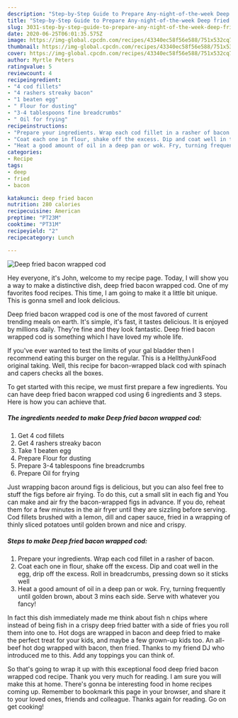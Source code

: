 ```yaml
---
description: "Step-by-Step Guide to Prepare Any-night-of-the-week Deep fried bacon wrapped cod"
title: "Step-by-Step Guide to Prepare Any-night-of-the-week Deep fried bacon wrapped cod"
slug: 3031-step-by-step-guide-to-prepare-any-night-of-the-week-deep-fried-bacon-wrapped-cod
date: 2020-06-25T06:01:35.575Z
image: https://img-global.cpcdn.com/recipes/43340ec58f56e588/751x532cq70/deep-fried-bacon-wrapped-cod-recipe-main-photo.jpg
thumbnail: https://img-global.cpcdn.com/recipes/43340ec58f56e588/751x532cq70/deep-fried-bacon-wrapped-cod-recipe-main-photo.jpg
cover: https://img-global.cpcdn.com/recipes/43340ec58f56e588/751x532cq70/deep-fried-bacon-wrapped-cod-recipe-main-photo.jpg
author: Myrtle Peters
ratingvalue: 5
reviewcount: 4
recipeingredient:
- "4 cod fillets"
- "4 rashers streaky bacon"
- "1 beaten egg"
- " Flour for dusting"
- "3-4 tablespoons fine breadcrumbs"
- " Oil for frying"
recipeinstructions:
- "Prepare your ingredients. Wrap each cod fillet in a rasher of bacon."
- "Coat each one in flour, shake off the excess. Dip and coat well in the egg, drip off the excess. Roll in breadcrumbs, pressing down so it sticks well"
- "Heat a good amount of oil in a deep pan or wok. Fry, turning frequently until golden brown, about 3 mins each side. Serve with whatever you fancy!"
categories:
- Recipe
tags:
- deep
- fried
- bacon

katakunci: deep fried bacon 
nutrition: 280 calories
recipecuisine: American
preptime: "PT23M"
cooktime: "PT31M"
recipeyield: "2"
recipecategory: Lunch

---
```



![Deep fried bacon wrapped cod](https://img-global.cpcdn.com/recipes/43340ec58f56e588/751x532cq70/deep-fried-bacon-wrapped-cod-recipe-main-photo.jpg)

Hey everyone, it's John, welcome to my recipe page. Today, I will show you a way to make a distinctive dish, deep fried bacon wrapped cod. One of my favorites food recipes. This time, I am going to make it a little bit unique. This is gonna smell and look delicious.

Deep fried bacon wrapped cod is one of the most favored of current trending meals on earth. It's simple, it's fast, it tastes delicious. It is enjoyed by millions daily. They're fine and they look fantastic. Deep fried bacon wrapped cod is something which I have loved my whole life.

If you&#39;ve ever wanted to test the limits of your gal bladder then I recommend eating this burger on the regular. This is a HellthyJunkFood original taking. Well, this recipe for bacon-wrapped black cod with spinach and capers checks all the boxes.


To get started with this recipe, we must first prepare a few ingredients. You can have deep fried bacon wrapped cod using 6 ingredients and 3 steps. Here is how you can achieve that.

<!--inarticleads1-->

##### The ingredients needed to make Deep fried bacon wrapped cod:

1. Get 4 cod fillets
1. Get 4 rashers streaky bacon
1. Take 1 beaten egg
1. Prepare  Flour for dusting
1. Prepare 3-4 tablespoons fine breadcrumbs
1. Prepare  Oil for frying


Just wrapping bacon around figs is delicious, but you can also feel free to stuff the figs before air frying. To do this, cut a small slit in each fig and You can make and air fry the bacon-wrapped figs in advance. If you do, reheat them for a few minutes in the air fryer until they are sizzling before serving. Cod fillets brushed with a lemon, dill and caper sauce, fried in a wrapping of thinly sliced potatoes until golden brown and nice and crispy. 

<!--inarticleads2-->

##### Steps to make Deep fried bacon wrapped cod:

1. Prepare your ingredients. Wrap each cod fillet in a rasher of bacon.
1. Coat each one in flour, shake off the excess. Dip and coat well in the egg, drip off the excess. Roll in breadcrumbs, pressing down so it sticks well
1. Heat a good amount of oil in a deep pan or wok. Fry, turning frequently until golden brown, about 3 mins each side. Serve with whatever you fancy!


In fact this dish immediately made me think about fish n chips where instead of being fish in a crispy deep fried batter with a side of fries you roll them into one to. Hot dogs are wrapped in bacon and deep fried to make the perfect treat for your kids, and maybe a few grown-up kids too. An all-beef hot dog wrapped with bacon, then fried. Thanks to my friend DJ who introduced me to this. Add any toppings you can think of. 

So that's going to wrap it up with this exceptional food deep fried bacon wrapped cod recipe. Thank you very much for reading. I am sure you will make this at home. There's gonna be interesting food in home recipes coming up. Remember to bookmark this page in your browser, and share it to your loved ones, friends and colleague. Thanks again for reading. Go on get cooking!
